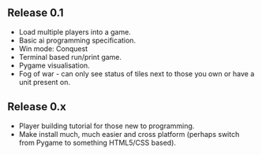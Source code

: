 Release 0.1
-----------
- Load multiple players into a game.
- Basic ai programming specification.
- Win mode: Conquest
- Terminal based run/print game.
- Pygame visualisation.
- Fog of war - can only see status of tiles next to those you own or have a unit present on.


Release 0.x
-----------
- Player building tutorial for those new to programming.
- Make install much, much easier and cross platform (perhaps switch from Pygame to something HTML5/CSS based).
